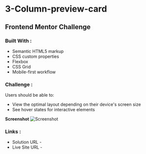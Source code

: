 # 3-Column-preview-card
## Frontend Mentor Challenge

### **Built With :**
- Semantic HTML5 markup
- CSS custom properties
- Flexbox
- CSS Grid
- Mobile-first workflow

### **Challenge :**
Users should be able to:
- View the optimal layout depending on their device's screen size
- See hover states for interactive elements

**Screenshot**
![Screenshot](https://user-images.githubusercontent.com/83000202/122635006-fffd6800-d0fe-11eb-8422-8e9c3c18725e.png)

### Links :
- Solution URL - 
- Live Site URL -
